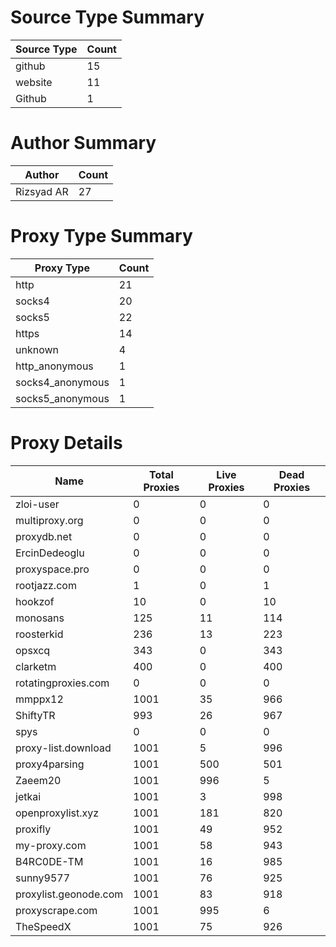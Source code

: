 # Source Type Summary

| Source Type | Count |
|-------------|-------|
| github | 15 |
| website | 11 |
| Github | 1 |


# Author Summary

| Author | Count |
|--------|-------|
| Rizsyad AR | 27 |


# Proxy Type Summary

| Proxy Type | Count |
|------------|-------|
| http | 21 |
| socks4 | 20 |
| socks5 | 22 |
| https | 14 |
| unknown | 4 |
| http_anonymous | 1 |
| socks4_anonymous | 1 |
| socks5_anonymous | 1 |


# Proxy Details

| Name | Total Proxies | Live Proxies | Dead Proxies |
|------|---------------|--------------|---------------|
| zloi-user | 0 | 0 | 0 |
| multiproxy.org | 0 | 0 | 0 |
| proxydb.net | 0 | 0 | 0 |
| ErcinDedeoglu | 0 | 0 | 0 |
| proxyspace.pro | 0 | 0 | 0 |
| rootjazz.com | 1 | 0 | 1 |
| hookzof | 10 | 0 | 10 |
| monosans | 125 | 11 | 114 |
| roosterkid | 236 | 13 | 223 |
| opsxcq | 343 | 0 | 343 |
| clarketm | 400 | 0 | 400 |
| rotatingproxies.com | 0 | 0 | 0 |
| mmppx12 | 1001 | 35 | 966 |
| ShiftyTR | 993 | 26 | 967 |
| spys | 0 | 0 | 0 |
| proxy-list.download | 1001 | 5 | 996 |
| proxy4parsing | 1001 | 500 | 501 |
| Zaeem20 | 1001 | 996 | 5 |
| jetkai | 1001 | 3 | 998 |
| openproxylist.xyz | 1001 | 181 | 820 |
| proxifly | 1001 | 49 | 952 |
| my-proxy.com | 1001 | 58 | 943 |
| B4RC0DE-TM | 1001 | 16 | 985 |
| sunny9577 | 1001 | 76 | 925 |
| proxylist.geonode.com | 1001 | 83 | 918 |
| proxyscrape.com | 1001 | 995 | 6 |
| TheSpeedX | 1001 | 75 | 926 |
